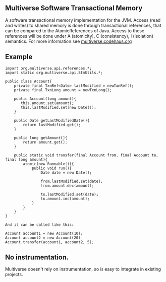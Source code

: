 Multiverse Software Transactional Memory
-------------------------

A software transactional memory implementation for the JVM. Access (read and writes) to shared memory is done through
transactional references, that can be compared to the AtomicReferences of Java. Access to these references will be done
under A (atomicity), C (consistency), I (isolation) semantics. For more information see <a href="http://multiverse.codehaus.org">multiverse.codehaus.org</a>

Example
-------------------------

    import org.multiverse.api.references.*;
    import static org.multiverse.api.StmUtils.*;

    public class Account{
        private final TxnRef<Date> lastModified = newTxnRef();
        private final TxnLong amount = newTxnLong();

        public Account(long amount){
           this.amount.set(amount);
           this.lastModified.set(new Date());
        }

        public Date getLastModifiedDate(){
            return lastModified.get();
        }

        public long getAmount(){
            return amount.get();
        }

        public static void transfer(final Account from, final Account to, final long amount){
            atomic(new Runnable()){
                public void run(){
                    Date date = new Date();

                    from.lastModified.set(date);
                    from.amount.dec(amount);

                    to.lastModified.set(date);
                    to.amount.inc(amount);
                }
            }
        }
    }

    And it can be called like this:

    Account account1 = new Account(10);
    Account account2 = new Account(20)
    Account.transfer(account1, account2, 5);


No instrumentation.
-------------------------
Multiverse doesn't rely on instrumentation, so is easy to integrate in existing projects.